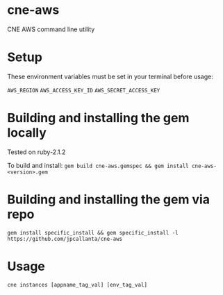 # cne-aws
CNE AWS command line utility

# Setup
These environment variables must be set in your terminal before usage:

`AWS_REGION` `AWS_ACCESS_KEY_ID` `AWS_SECRET_ACCESS_KEY`

# Building and installing the gem locally
Tested on ruby-2.1.2

To build and install:
`gem build cne-aws.gemspec && gem install cne-aws-<version>.gem`

# Building and installing the gem via repo
`gem install specific_install && gem specific_install -l https://github.com/jpcallanta/cne-aws`

# Usage
`cne instances [appname_tag_val] [env_tag_val]`
